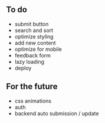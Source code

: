 ## To do
- submit button
- search and sort
- optimize styling
- add new content
- optimize for mobile
- feedback form
- lazy loading
- deploy

## For the future
- css animations
- auth
- backend auto submission / update
